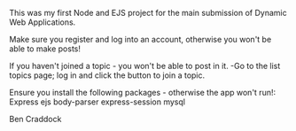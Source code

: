 This was my first Node and EJS project for the main submission of Dynamic Web Applications.

Make sure you register and log into an account, otherwise you won't be able to make posts!

If you haven't joined a topic - you won't be able to post in it.
-Go to the list topics page; log in and click the button to join a topic.

Ensure you install the following packages - otherwise the app won't run!:
Express
ejs
body-parser
express-session
mysql

Ben Craddock
